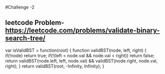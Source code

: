 #Challenge -2
## leetcode Problem-https://leetcode.com/problems/validate-binary-search-tree/ 

var isValidBST = function(root) {
    function validBST(node, left, right) {
        if(!node) return true;
        if(!(left < node.val && node.val < right)) return false;
        return validBST(node.left, left, node.val) && validBST(node.right, node.val, right);
    }
    return validBST(root, -Infinity, Infinity);
}